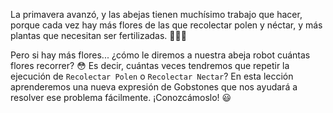 La primavera avanzó, y las abejas tienen muchísimo trabajo que hacer, porque cada vez hay más flores de las que recolectar polen y néctar, y más plantas que necesitan ser fertilizadas. :tulip::sunflower::rose: 

Pero si hay más flores... ¿cómo le diremos a nuestra abeja robot cuántas flores recorrer? :flushed: Es decir, cuántas veces tendremos que repetir la ejecución de `Recolectar Polen` o `Recolectar Nectar`? En esta lección aprenderemos una nueva expresión de Gobstones que nos ayudará a resolver ese problema fácilmente. ¡Conozcámoslo! :smiley: